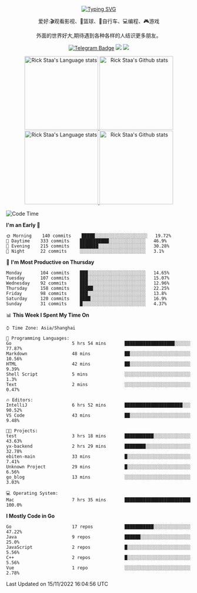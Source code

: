 <div align="center"> 

[![Typing SVG](https://readme-typing-svg.herokuapp.com?size=25&duration=2500&color=eeeeee&vCenter=true&width=200&height=40&lines=Hi+there+%F0%9F%91%8B%F0%9F%8F%BB;I'm+DanBai)](https://git.io/typing-svg)

爱好:🎬观看影视、🏀篮球、🚴自行车、💻编程、🎮游戏

外面的世界好大,期待遇到各种各样的人结识更多朋友。

[![Telegram Badge](https://img.shields.io/badge/-Telegram-blue?style=flat&logo=Telegram&logoColor=white)](https://t.me/danbai9420) 
[![](https://img.shields.io/badge/-Blog-brightgreen?style=flat&logo=Blogger&logoColor=white)](https://p00q.cn)
[![](https://img.shields.io/badge/-Email-red?style=flat&logo=Mail.Ru&logoColor=white)](mailto:danbai@88.com)
</div>

<!-- Light Mode -->
<div align="center"> 
<a href="https://github.com/anuraghazra/github-readme-stats#gh-light-mode-only">
<img height=200 src="https://github-readme-stats-git-master-rstaa-rickstaa.vercel.app/api/top-langs/?username=danbai225&layout=compact&langs_count=10&hide_border=1&role=OWNER,COLLABORATOR#gh-light-mode-only" alt="Rick Staa's Language stats" />
</a>
<a href="https://github.com/anuraghazra/github-readme-stats#gh-light-mode-only">
<img height=200 src="https://github-readme-stats-git-master-rstaa-rickstaa.vercel.app/api?username=danbai225&show_icons=true&count_private=true&line_height=28&hide_border=1&include_all_commits=true&card_width=450&role=OWNER,COLLABORATOR&exclude_repo=github-readme-stats#gh-light-mode-only" alt="Rick Staa's Github stats" />
</a>
</div>

<!-- Dark Mode -->
<div align="center"> 
<a href="https://github.com/anuraghazra/github-readme-stats#gh-dark-mode-only">
<img height=200 src="https://github-readme-stats-git-master-rstaa-rickstaa.vercel.app/api/top-langs/?username=danbai225&layout=compact&langs_count=10&hide_border=1&role=OWNER,COLLABORATOR&theme=github_dark#gh-dark-mode-only" alt="Rick Staa's Language stats" />
</a>
<a href="https://github.com/anuraghazra/github-readme-stats#gh-dark-mode-only">
<img height=200 src="https://github-readme-stats-git-master-rstaa-rickstaa.vercel.app/api?username=danbai225&show_icons=true&count_private=true&line_height=28&hide_border=1&include_all_commits=true&card_width=450&role=OWNER,COLLABORATOR&exclude_repo=github-readme-stats&theme=github_dark#gh-dark-mode-only" alt="Rick Staa's Github stats" />
</a>
</div>

<!--START_SECTION:waka-->
![Code Time](http://img.shields.io/badge/Code%20Time-134%20hrs%2034%20mins-blue)

**I'm an Early 🐤** 

```text
🌞 Morning    140 commits    █████░░░░░░░░░░░░░░░░░░░░   19.72% 
🌆 Daytime    333 commits    ███████████░░░░░░░░░░░░░░   46.9% 
🌃 Evening    215 commits    ███████░░░░░░░░░░░░░░░░░░   30.28% 
🌙 Night      22 commits     ░░░░░░░░░░░░░░░░░░░░░░░░░   3.1%

```
📅 **I'm Most Productive on Thursday** 

```text
Monday       104 commits    ███░░░░░░░░░░░░░░░░░░░░░░   14.65% 
Tuesday      107 commits    ███░░░░░░░░░░░░░░░░░░░░░░   15.07% 
Wednesday    92 commits     ███░░░░░░░░░░░░░░░░░░░░░░   12.96% 
Thursday     158 commits    █████░░░░░░░░░░░░░░░░░░░░   22.25% 
Friday       98 commits     ███░░░░░░░░░░░░░░░░░░░░░░   13.8% 
Saturday     120 commits    ████░░░░░░░░░░░░░░░░░░░░░   16.9% 
Sunday       31 commits     █░░░░░░░░░░░░░░░░░░░░░░░░   4.37%

```


📊 **This Week I Spent My Time On** 

```text
⌚︎ Time Zone: Asia/Shanghai

💬 Programming Languages: 
Go                       5 hrs 54 mins       ███████████████████░░░░░░   77.87% 
Markdown                 48 mins             ██░░░░░░░░░░░░░░░░░░░░░░░   10.56% 
HTML                     42 mins             ██░░░░░░░░░░░░░░░░░░░░░░░   9.39% 
Shell Script             5 mins              ░░░░░░░░░░░░░░░░░░░░░░░░░   1.3% 
Text                     2 mins              ░░░░░░░░░░░░░░░░░░░░░░░░░   0.47%

🔥 Editors: 
IntelliJ                 6 hrs 52 mins       ██████████████████████░░░   90.52% 
VS Code                  43 mins             ██░░░░░░░░░░░░░░░░░░░░░░░   9.48%

🐱‍💻 Projects: 
test                     3 hrs 18 mins       ███████████░░░░░░░░░░░░░░   43.63% 
yx-backend               2 hrs 29 mins       ████████░░░░░░░░░░░░░░░░░   32.78% 
ebiten-main              33 mins             █░░░░░░░░░░░░░░░░░░░░░░░░   7.41% 
Unknown Project          29 mins             █░░░░░░░░░░░░░░░░░░░░░░░░   6.56% 
go_blog                  13 mins             ░░░░░░░░░░░░░░░░░░░░░░░░░   3.03%

💻 Operating System: 
Mac                      7 hrs 35 mins       █████████████████████████   100.0%

```

**I Mostly Code in Go** 

```text
Go                       17 repos            ███████████░░░░░░░░░░░░░░   47.22% 
Java                     9 repos             ██████░░░░░░░░░░░░░░░░░░░   25.0% 
JavaScript               2 repos             █░░░░░░░░░░░░░░░░░░░░░░░░   5.56% 
C++                      2 repos             █░░░░░░░░░░░░░░░░░░░░░░░░   5.56% 
Vue                      1 repo              ░░░░░░░░░░░░░░░░░░░░░░░░░   2.78%

```



 Last Updated on 15/11/2022 16:04:56 UTC
<!--END_SECTION:waka-->
